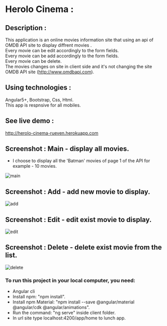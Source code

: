 # Herolo Cinema :

## Description :

This application is an online movies information site that using an api of OMDB API site to display diffrent movies .<br />
Every movie can be edit accordingly to the form fields.<br />
Every movie can be add accordingly to the form fields.<br />
Every movie can be delete.<br />
The movies changes on site in client side and it's not changing the site OMDB API site (http://www.omdbapi.com).<br />


## Using technologies :

Angular5+, Bootstrap, Css, Html.<br />
This app is respnsive for all mobiles.


## See live demo :
http://herolo-cinema-rueven.herokuapp.com


## Screenshot : Main - display all movies.</br>
* I choose to display all the 'Batman' movies of page 1 of the API for example - 10 movies.

![main](https://user-images.githubusercontent.com/40452887/52342573-7a415c00-2a1e-11e9-986a-048a2cc40e12.png)

## Screenshot : Add - add new movie to display.

![add](https://user-images.githubusercontent.com/40452887/52342768-ecb23c00-2a1e-11e9-9c2b-2c2c6a519e79.png)

## Screenshot : Edit - edit exist movie to display.

![edit](https://user-images.githubusercontent.com/40452887/52342852-313dd780-2a1f-11e9-8d0c-5be82ea6c5a8.png)

## Screenshot : Delete - delete exist movie from the list.

![delete](https://user-images.githubusercontent.com/40452887/52342927-63e7d000-2a1f-11e9-9238-c6fe0616c507.png)

### To run this project in your local computer, you need:
* Angular cli
* Install npm: "npm install".
* Install npm Material: "npm install --save @angular/material @angular/cdk @angular/animations".
* Run the command: "ng serve" inside client folder.
* In url site type localhost:4200/app/home to lunch app.







